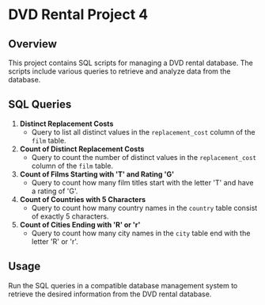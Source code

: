 # DVD Rental Project 4

## Overview
This project contains SQL scripts for managing a DVD rental database. The scripts include various queries to retrieve and analyze data from the database.

## SQL Queries

1. **Distinct Replacement Costs**
   - Query to list all distinct values in the `replacement_cost` column of the `film` table.
2. **Count of Distinct Replacement Costs**
   - Query to count the number of distinct values in the `replacement_cost` column of the `film` table.
3. **Count of Films Starting with 'T' and Rating 'G'**
   - Query to count how many film titles start with the letter 'T' and have a rating of 'G'.
4. **Count of Countries with 5 Characters**
   - Query to count how many country names in the `country` table consist of exactly 5 characters.
5. **Count of Cities Ending with 'R' or 'r'**
   - Query to count how many city names in the `city` table end with the letter 'R' or 'r'.
## Usage
Run the SQL queries in a compatible database management system to retrieve the desired information from the DVD rental database.
